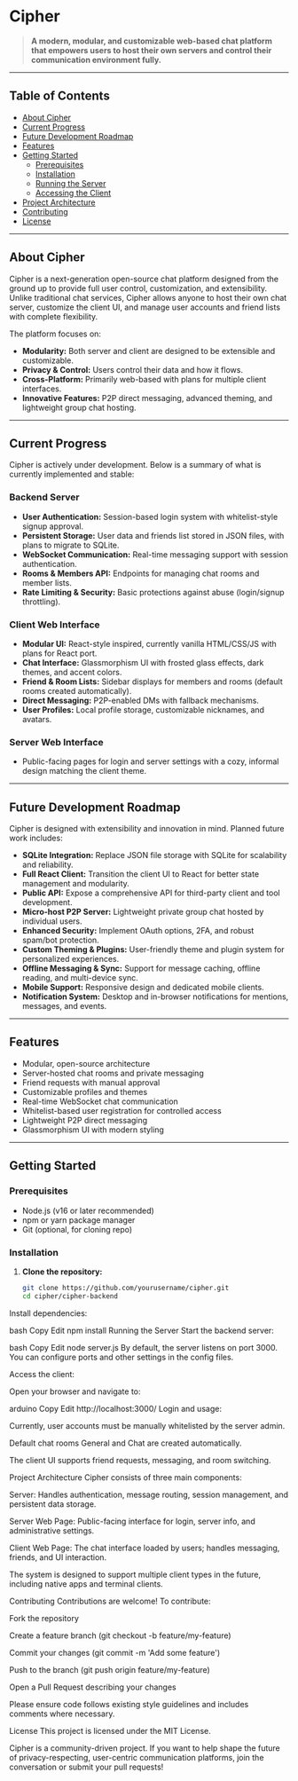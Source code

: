 # Cipher

> **A modern, modular, and customizable web-based chat platform that empowers users to host their own servers and control their communication environment fully.**

---

## Table of Contents

- [About Cipher](#about-cipher)  
- [Current Progress](#current-progress)  
- [Future Development Roadmap](#future-development-roadmap)  
- [Features](#features)  
- [Getting Started](#getting-started)  
  - [Prerequisites](#prerequisites)  
  - [Installation](#installation)  
  - [Running the Server](#running-the-server)  
  - [Accessing the Client](#accessing-the-client)  
- [Project Architecture](#project-architecture)  
- [Contributing](#contributing)  
- [License](#license)  

---

## About Cipher

Cipher is a next-generation open-source chat platform designed from the ground up to provide full user control, customization, and extensibility. Unlike traditional chat services, Cipher allows anyone to host their own chat server, customize the client UI, and manage user accounts and friend lists with complete flexibility.

The platform focuses on:

- **Modularity:** Both server and client are designed to be extensible and customizable.  
- **Privacy & Control:** Users control their data and how it flows.  
- **Cross-Platform:** Primarily web-based with plans for multiple client interfaces.  
- **Innovative Features:** P2P direct messaging, advanced theming, and lightweight group chat hosting.

---

## Current Progress

Cipher is actively under development. Below is a summary of what is currently implemented and stable:

### Backend Server

- **User Authentication:** Session-based login system with whitelist-style signup approval.  
- **Persistent Storage:** User data and friends list stored in JSON files, with plans to migrate to SQLite.  
- **WebSocket Communication:** Real-time messaging support with session authentication.  
- **Rooms & Members API:** Endpoints for managing chat rooms and member lists.  
- **Rate Limiting & Security:** Basic protections against abuse (login/signup throttling).  

### Client Web Interface

- **Modular UI:** React-style inspired, currently vanilla HTML/CSS/JS with plans for React port.  
- **Chat Interface:** Glassmorphism UI with frosted glass effects, dark themes, and accent colors.  
- **Friend & Room Lists:** Sidebar displays for members and rooms (default rooms created automatically).  
- **Direct Messaging:** P2P-enabled DMs with fallback mechanisms.  
- **User Profiles:** Local profile storage, customizable nicknames, and avatars.

### Server Web Interface

- Public-facing pages for login and server settings with a cozy, informal design matching the client theme.

---

## Future Development Roadmap

Cipher is designed with extensibility and innovation in mind. Planned future work includes:

- **SQLite Integration:** Replace JSON file storage with SQLite for scalability and reliability.  
- **Full React Client:** Transition the client UI to React for better state management and modularity.  
- **Public API:** Expose a comprehensive API for third-party client and tool development.  
- **Micro-host P2P Server:** Lightweight private group chat hosted by individual users.  
- **Enhanced Security:** Implement OAuth options, 2FA, and robust spam/bot protection.  
- **Custom Theming & Plugins:** User-friendly theme and plugin system for personalized experiences.  
- **Offline Messaging & Sync:** Support for message caching, offline reading, and multi-device sync.  
- **Mobile Support:** Responsive design and dedicated mobile clients.  
- **Notification System:** Desktop and in-browser notifications for mentions, messages, and events.

---

## Features

- Modular, open-source architecture  
- Server-hosted chat rooms and private messaging  
- Friend requests with manual approval  
- Customizable profiles and themes  
- Real-time WebSocket chat communication  
- Whitelist-based user registration for controlled access  
- Lightweight P2P direct messaging  
- Glassmorphism UI with modern styling  

---

## Getting Started

### Prerequisites

- Node.js (v16 or later recommended)  
- npm or yarn package manager  
- Git (optional, for cloning repo)

### Installation

1. **Clone the repository:**

   ```bash
   git clone https://github.com/yourusername/cipher.git
   cd cipher/cipher-backend
Install dependencies:

bash
Copy
Edit
npm install
Running the Server
Start the backend server:

bash
Copy
Edit
node server.js
By default, the server listens on port 3000. You can configure ports and other settings in the config files.

Access the client:

Open your browser and navigate to:

arduino
Copy
Edit
http://localhost:3000/
Login and usage:

Currently, user accounts must be manually whitelisted by the server admin.

Default chat rooms General and Chat are created automatically.

The client UI supports friend requests, messaging, and room switching.

Project Architecture
Cipher consists of three main components:

Server: Handles authentication, message routing, session management, and persistent data storage.

Server Web Page: Public-facing interface for login, server info, and administrative settings.

Client Web Page: The chat interface loaded by users; handles messaging, friends, and UI interaction.

The system is designed to support multiple client types in the future, including native apps and terminal clients.

Contributing
Contributions are welcome! To contribute:

Fork the repository

Create a feature branch (git checkout -b feature/my-feature)

Commit your changes (git commit -m 'Add some feature')

Push to the branch (git push origin feature/my-feature)

Open a Pull Request describing your changes

Please ensure code follows existing style guidelines and includes comments where necessary.

License
This project is licensed under the MIT License.

Cipher is a community-driven project. If you want to help shape the future of privacy-respecting, user-centric communication platforms, join the conversation or submit your pull requests!
